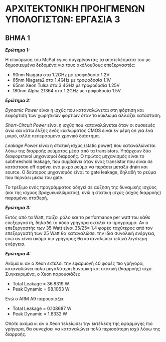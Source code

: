 # ΑΡΧΙΤΕΚΤΟΝΙΚΗ ΠΡΟΗΓΜΕΝΩΝ ΥΠΟΛΟΓΙΣΤΩΝ: ΕΡΓΑΣΙΑ 3

## ΒΗΜΑ 1



**_Ερώτημα 1:_**

Η επικύρωση του McPat έγινε συγκρίνοντας τα αποτελέσματα του με δημοσιευμένα δεδομένα για τους ακόλουθους επεξεργαστές: 

* 90nm Niagara στα 1.2GHz με τροφοδοσία 1.2V
* 65nm Niagara2 στα 1.4GHz με τροφοδοσία 1.1V
* 65nm Xeon Tulsa στα 3.4GHz με τροφοδοσία 1.25V
* 180nm Alpha 21364 στα 1.2GHz με τροφοδοσία 1.5V

_**Ερώτημα 2:**_

_Dynamic Power_ είναι η ισχύς που καταναλώνεται στη φόρτιση και εκφόρτιση των χωρητικών φορτίων όταν το κύκλωμα αλλάζει κατάσταση.

_Short-Circuit Power_ είναι η ισχύς που καταναλώνεται όταν οι συσκευές άνω και κάτω έλξης ενός κυκλώματος CMOS είναι εν μέρη on για ένα μικρό, αλλά πεπερασμένο χρονικό διάστημα.

_Leakage Power_ είναι η στατική ισχύς (static power) που καταναλώνεται λόγω της διαρροής ρεύματος μέσα από τα transistors. Υπάρχουν δύο διαφορετικοί μηχανισμοί διαρροής. Ο πρώτος μηχανισμός είναι το subthreshold leakage, που συμβαίνει όταν ένας transistor που είναι σε κατάσταση off αφήνει ένα μικρό ρεύμα να περάσει μεταξύ drain και source. Ο δεύτερος μηχανισμός είναι το gate leakage, δηλαδή το ρεύμα που περνάει μέσω του gate.

Το τρέξιμο ενός προγράμματος οδηγεί σε αύξηση της δυναμικής ισχύος (και της ισχύος βραχυκυκλώματος), ενώ η στατικη ισχύς (ισχύς διαρροής) παραμένει σταθερή.

_**Ερώτημα 3:**_

Εκτός από τα Watt, παίζει ρόλο και το performance per watt του κάθε επεξεργαστή, δηλαδή το πόσο γρήγορα εκτελέι το πρόγραμμα. Αν ο επεξεργαστής των 35 Watt είναι 35/25= 1.4 φορές ταχύτερος από τον επεξεργαστή των 25 Watt θα καταναλώσει την ίδια συνολική ενέργεια, ενώ αν είναι ακόμα πιο γρήγορος θα καταναλώσει τελικά _λιγότερη_ ενέργεια.

_**Ερώτημα 4:**_

Ακόμα κι αν ο Xeon εκτελεί την εφαρμογή 40 φορές πιο γρήγορα, καταναλώνει πολυ μεγαλύτερη δυναμική και στατική (διαρροής) ισχύ. Συγκεκριμένα, ο Xeon παρουσιάζει: 
* Total Leakage = 36.8319 W 
* Peak Dynamic = 98.1063 W

Ενώ ο ARM A9 παρουσιάζει: 
* Total Leakage = 0.108687 W 
* Peak Dynamic = 1.6332 W

Οπότε ακόμα κι αν ο Xeon τελείωσει την εκτέλεση της εφαρμογής πιο γρήγορα, θα συνεχίσει να καταναλώνει πολύ περισσότερη ισχύ λόγω της διαρροής.
